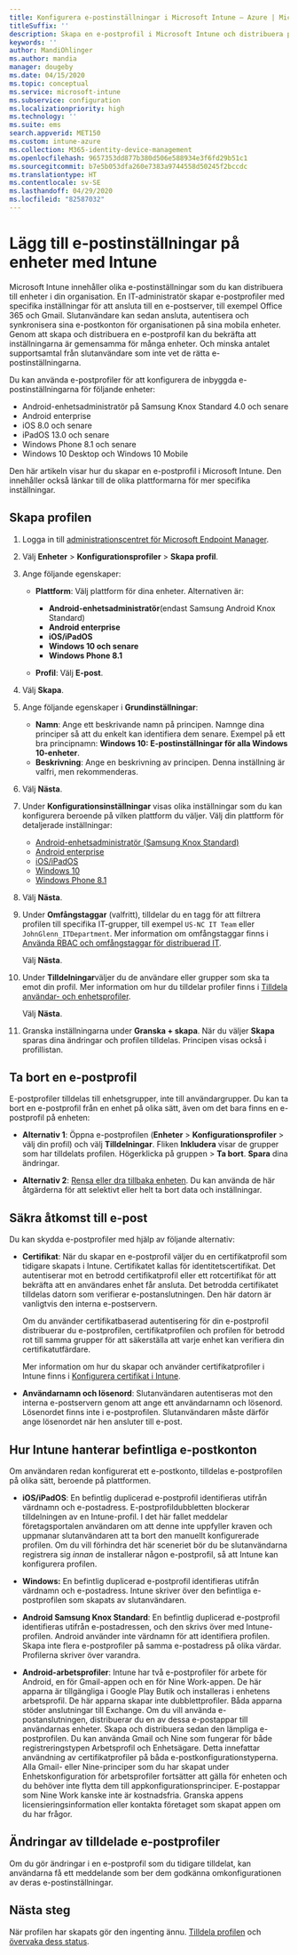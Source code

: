 ```yaml
---
title: Konfigurera e-postinställningar i Microsoft Intune – Azure | Microsoft Docs
titleSuffix: ''
description: Skapa en e-postprofil i Microsoft Intune och distribuera profilen till Android-enhetsadministratör-, Android Enterprise-, iOS-, iPadOS- och Windows-enheter. Använd e-postprofiler för att konfigurera vanliga e-postinställningar, inklusive en e-postserver och autentiseringsmetoder för att ansluta till företagets e-post på enheter som du hanterar.
keywords: ''
author: MandiOhlinger
ms.author: mandia
manager: dougeby
ms.date: 04/15/2020
ms.topic: conceptual
ms.service: microsoft-intune
ms.subservice: configuration
ms.localizationpriority: high
ms.technology: ''
ms.suite: ems
search.appverid: MET150
ms.custom: intune-azure
ms.collection: M365-identity-device-management
ms.openlocfilehash: 9657353dd877b380d506e588934e3f6fd29b51c1
ms.sourcegitcommit: b7e5b053dfa260e7383a9744558d50245f2bccdc
ms.translationtype: HT
ms.contentlocale: sv-SE
ms.lasthandoff: 04/29/2020
ms.locfileid: "82587032"
---
```

# <a name="add-email-settings-to-devices-using-intune"></a>Lägg till e-postinställningar på enheter med Intune

Microsoft Intune innehåller olika e-postinställningar som du kan distribuera till enheter i din organisation. En IT-administratör skapar e-postprofiler med specifika inställningar för att ansluta till en e-postserver, till exempel Office 365 och Gmail. Slutanvändare kan sedan ansluta, autentisera och synkronisera sina e-postkonton för organisationen på sina mobila enheter. Genom att skapa och distribuera en e-postprofil kan du bekräfta att inställningarna är gemensamma för många enheter. Och minska antalet supportsamtal från slutanvändare som inte vet de rätta e-postinställningarna.

Du kan använda e-postprofiler för att konfigurera de inbyggda e-postinställningarna för följande enheter:

- Android-enhetsadministratör på Samsung Knox Standard 4.0 och senare
- Android enterprise
- iOS 8.0 och senare
- iPadOS 13.0 och senare
- Windows Phone 8.1 och senare
- Windows 10 Desktop och Windows 10 Mobile

Den här artikeln visar hur du skapar en e-postprofil i Microsoft Intune. Den innehåller också länkar till de olika plattformarna för mer specifika inställningar.

## <a name="create-the-profile"></a>Skapa profilen

1. Logga in till [administrationscentret för Microsoft Endpoint Manager](https://go.microsoft.com/fwlink/?linkid=2109431).
2. Välj **Enheter** > **Konfigurationsprofiler** > **Skapa profil**.
3. Ange följande egenskaper:

    - **Plattform**: Välj plattform för dina enheter. Alternativen är:  

        - **Android-enhetsadministratör**(endast Samsung Android Knox Standard)
        - **Android enterprise**
        - **iOS/iPadOS**
        - **Windows 10 och senare**
        - **Windows Phone 8.1**

    - **Profil**: Välj **E-post**.

4. Välj **Skapa**.
5. Ange följande egenskaper i **Grundinställningar**:

    - **Namn**: Ange ett beskrivande namn på principen. Namnge dina principer så att du enkelt kan identifiera dem senare. Exempel på ett bra principnamn: **Windows 10: E-postinställningar för alla Windows 10-enheter**.
    - **Beskrivning**: Ange en beskrivning av principen. Denna inställning är valfri, men rekommenderas.

6. Välj **Nästa**.

7. Under **Konfigurationsinställningar**  visas olika inställningar som du kan konfigurera beroende på vilken plattform du väljer. Välj din plattform för detaljerade inställningar:

    - [Android-enhetsadministratör (Samsung Knox Standard)](email-settings-android.md)
    - [Android enterprise](email-settings-android-enterprise.md)
    - [iOS/iPadOS](email-settings-ios.md)
    - [Windows 10](email-settings-windows-10.md)
    - [Windows Phone 8.1](email-settings-windows-phone-8-1.md)

8. Välj **Nästa**.
9. Under **Omfångstaggar** (valfritt), tilldelar du en tagg för att filtrera profilen till specifika IT-grupper, till exempel `US-NC IT Team` eller `JohnGlenn_ITDepartment`. Mer information om omfångstaggar finns i [Använda RBAC och omfångstaggar för distribuerad IT](../fundamentals/scope-tags.md).

    Välj **Nästa**.

10. Under **Tilldelningar**väljer du de användare eller grupper som ska ta emot din profil. Mer information om hur du tilldelar profiler finns i [Tilldela användar- och enhetsprofiler](device-profile-assign.md).

    Välj **Nästa**.

11. Granska inställningarna under **Granska + skapa**. När du väljer **Skapa** sparas dina ändringar och profilen tilldelas. Principen visas också i profillistan.

## <a name="remove-an-email-profile"></a>Ta bort en e-postprofil

E-postprofiler tilldelas till enhetsgrupper, inte till användargrupper. Du kan ta bort en e-postprofil från en enhet på olika sätt, även om det bara finns en e-postprofil på enheten:

- **Alternativ 1**: Öppna e-postprofilen (**Enheter** > **Konfigurationsprofiler** > välj din profil) och välj **Tilldelningar**. Fliken **Inkludera** visar de grupper som har tilldelats profilen. Högerklicka på gruppen > **Ta bort**. **Spara** dina ändringar.

- **Alternativ 2**: [Rensa eller dra tillbaka enheten](../remote-actions/devices-wipe.md). Du kan använda de här åtgärderna för att selektivt eller helt ta bort data och inställningar.

## <a name="secure-email-access"></a>Säkra åtkomst till e-post

Du kan skydda e-postprofiler med hjälp av följande alternativ:

- **Certifikat**: När du skapar en e-postprofil väljer du en certifikatprofil som tidigare skapats i Intune. Certifikatet kallas för identitetscertifikat. Det autentiserar mot en betrodd certifikatprofil eller ett rotcertifikat för att bekräfta att en användares enhet får ansluta. Det betrodda certifikatet tilldelas datorn som verifierar e-postanslutningen. Den här datorn är vanligtvis den interna e-postservern.

  Om du använder certifikatbaserad autentisering för din e-postprofil distribuerar du e-postprofilen, certifikatprofilen och profilen för betrodd rot till samma grupper för att säkerställa att varje enhet kan verifiera din certifikatutfärdare.

  Mer information om hur du skapar och använder certifikatprofiler i Intune finns i [Konfigurera certifikat i Intune](../protect/certificates-configure.md).

- **Användarnamn och lösenord**: Slutanvändaren autentiseras mot den interna e-postservern genom att ange ett användarnamn och lösenord. Lösenordet finns inte i e-postprofilen. Slutanvändaren måste därför ange lösenordet när hen ansluter till e-post.

## <a name="how-intune-handles-existing-email-accounts"></a>Hur Intune hanterar befintliga e-postkonton

Om användaren redan konfigurerat ett e-postkonto, tilldelas e-postprofilen på olika sätt, beroende på plattformen.

- **iOS/iPadOS**: En befintlig duplicerad e-postprofil identifieras utifrån värdnamn och e-postadress. E-postprofildubbletten blockerar tilldelningen av en Intune-profil. I det här fallet meddelar företagsportalen användaren om att denne inte uppfyller kraven och uppmanar slutanvändaren att ta bort den manuellt konfigurerade profilen. Om du vill förhindra det här sceneriet bör du be slutanvändarna registrera sig *innan* de installerar någon e-postprofil, så att Intune kan konfigurera profilen.

- **Windows:** En befintlig duplicerad e-postprofil identifieras utifrån värdnamn och e-postadress. Intune skriver över den befintliga e-postprofilen som skapats av slutanvändaren.

- **Android Samsung Knox Standard**: En befintlig duplicerad e-postprofil identifieras utifrån e-postadressen, och den skrivs över med Intune-profilen. Android använder inte värdnamn för att identifiera profilen. Skapa inte flera e-postprofiler på samma e-postadress på olika värdar. Profilerna skriver över varandra.

- **Android-arbetsprofiler**: Intune har två e-postprofiler för arbete för Android, en för Gmail-appen och en för Nine Work-appen. De här apparna är tillgängliga i Google Play Butik och installeras i enhetens arbetsprofil. De här apparna skapar inte dubblettprofiler. Båda apparna stöder anslutningar till Exchange. Om du vill använda e-postanslutningen, distribuerar du en av dessa e-postappar till användarnas enheter. Skapa och distribuera sedan den lämpliga e-postprofilen. Du kan använda Gmail och Nine som fungerar för både registreringstypen Arbetsprofil och Enhetsägare. Detta innefattar användning av certifikatprofiler på båda e-postkonfigurationstyperna. Alla Gmail- eller Nine-principer som du har skapat under Enhetskonfiguration för arbetsprofiler fortsätter att gälla för enheten och du behöver inte flytta dem till appkonfigurationsprinciper. E-postappar som Nine Work kanske inte är kostnadsfria. Granska appens licensieringsinformation eller kontakta företaget som skapat appen om du har frågor. 

## <a name="changes-to-assigned-email-profiles"></a>Ändringar av tilldelade e-postprofiler

Om du gör ändringar i en e-postprofil som du tidigare tilldelat, kan användarna få ett meddelande som ber dem godkänna omkonfigurationen av deras e-postinställningar.

## <a name="next-steps"></a>Nästa steg

När profilen har skapats gör den ingenting ännu. [Tilldela profilen](device-profile-assign.md) och [övervaka dess status](device-profile-monitor.md).
